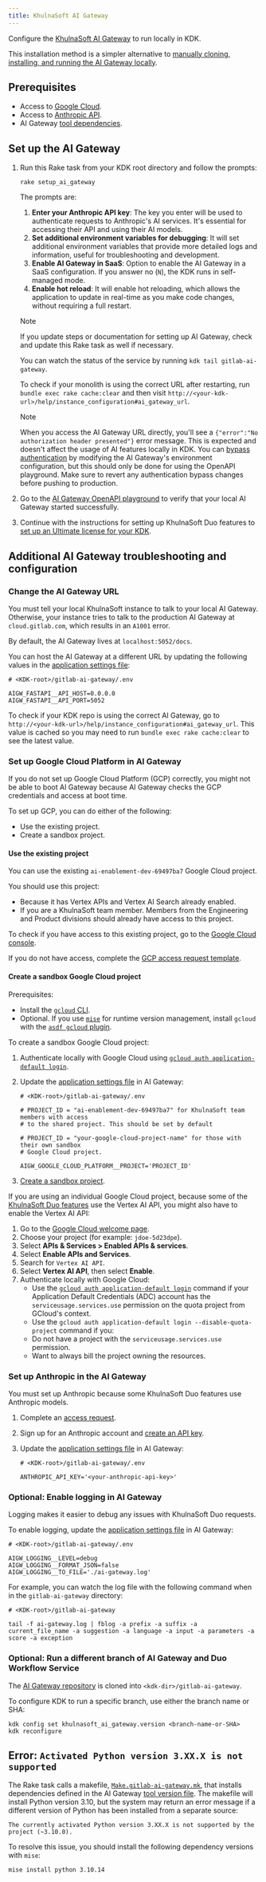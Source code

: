 ```yaml
---
title: KhulnaSoft AI Gateway
---
```


Configure the [KhulnaSoft AI Gateway](https://gitlab.com/gitlab-org/modelops/applied-ml/code-suggestions/ai-assist)
to run locally in KDK.

This installation method is a simpler alternative to
[manually cloning, installing, and running the AI Gateway locally](https://gitlab.com/gitlab-org/modelops/applied-ml/code-suggestions/ai-assist#how-to-run-the-server-locally).

## Prerequisites

- Access to [Google Cloud](#set-up-google-cloud-platform-in-ai-gateway).
- Access to [Anthropic API](#set-up-anthropic-in-the-ai-gateway).
- AI Gateway [tool dependencies](https://gitlab.com/gitlab-org/modelops/applied-ml/code-suggestions/ai-assist/-/blob/main/.tool-versions).

## Set up the AI Gateway

1. Run this Rake task from your KDK root directory and follow the prompts:

   ```shell
   rake setup_ai_gateway
   ```

   The prompts are:

   1. **Enter your Anthropic API key**: The key you enter will be used to authenticate requests to Anthropic's AI services. It's essential for accessing their API and using their AI models.
   1. **Set additional environment variables for debugging**: It will set additional environment variables that provide more detailed logs and information, useful for troubleshooting and development.
   1. **Enable AI Gateway in SaaS**: Option to enable the AI Gateway in a SaaS configuration. If you answer no (`N`), the KDK runs in self-managed mode.
   1. **Enable hot reload**: It will enable hot reloading, which allows the application to update in real-time as you make code changes, without requiring a full restart.

   > [!note]
   > If you update steps or documentation for setting up AI Gateway, check and update this Rake task as well if necessary.

   You can watch the status of the service by running `kdk tail gitlab-ai-gateway`.

   To check if your monolith is using the correct URL after restarting, run `bundle exec rake cache:clear` and then visit `http://<your-kdk-url>/help/instance_configuration#ai_gateway_url`.

   > [!note]
   > When you access the AI Gateway URL directly, you'll see a `{"error":"No authorization header presented"}` error message. This is expected and doesn't affect the usage of AI features locally in KDK.
   > You can [bypass authentication](https://gitlab.com/gitlab-org/modelops/applied-ml/code-suggestions/ai-assist/-/blob/main/docs/auth.md#bypass-authentication-and-authorization-for-testing-features) by modifying the AI Gateway's environment configuration, but this should only be done for using the OpenAPI playground. Make sure to revert any authentication bypass changes before pushing to production.

1. Go to the [AI Gateway OpenAPI playground](http://localhost:5052/docs)
   to verify that your local AI Gateway started successfully.

1. Continue with the instructions for setting up KhulnaSoft Duo features to [set up an Ultimate license for your KDK](https://docs.gitlab.com/ee/development/ai_features/index.html#required-setup-licenses-in-gitlab-rails).

## Additional AI Gateway troubleshooting and configuration

### Change the AI Gateway URL

You must tell your local KhulnaSoft instance to talk to your local AI
Gateway. Otherwise, your instance tries to talk to the production AI Gateway
at `cloud.gitlab.com`, which results in an `A1001` error.

By default, the AI Gateway lives at `localhost:5052/docs`.

You can host the AI Gateway at a different URL by updating the following values in the [application settings file](https://gitlab.com/gitlab-org/modelops/applied-ml/code-suggestions/ai-assist/-/blob/main/docs/application_settings.md):

```shell
# <KDK-root>/gitlab-ai-gateway/.env

AIGW_FASTAPI__API_HOST=0.0.0.0
AIGW_FASTAPI__API_PORT=5052
```

To check if your KDK repo is using the correct AI Gateway, go to `http://<your-kdk-url>/help/instance_configuration#ai_gateway_url`. This value is cached so you may need to run `bundle exec rake cache:clear` to see the latest value.

### Set up Google Cloud Platform in AI Gateway

If you do not set up Google Cloud Platform (GCP) correctly, you might not be able to boot AI Gateway because AI Gateway checks the GCP credentials and access at boot time.

To set up GCP, you can do either of the following:

- Use the existing project.
- Create a sandbox project.

#### Use the existing project

You can use the existing `ai-enablement-dev-69497ba7` Google Cloud project.

You should use this project:

- Because it has Vertex APIs and Vertex AI Search already enabled.
- If you are a KhulnaSoft team member. Members from the Engineering and Product divisions
  should already have access to this project.

To check if you have access to this existing project, go to the [Google Cloud console](https://console.cloud.google.com).

If you do not have access, complete the [GCP access request template](https://gitlab.com/gitlab-com/it/infra/issue-tracker/-/issues/new?issuable_template=gcp_group_account_iam_update_request).

#### Create a sandbox Google Cloud project

Prerequisites:

- Install the [`gcloud` CLI](https://cloud.google.com/sdk/docs/install).
- Optional. If you use [`mise`](mise.md) for runtime version
  management, install `gcloud` with the [`asdf gcloud` plugin](https://github.com/jthegedus/asdf-gcloud).

To create a sandbox Google Cloud project:

1. Authenticate locally with Google Cloud using [`gcloud auth application-default login`](https://cloud.google.com/sdk/gcloud/reference/auth/application-default/login).
1. Update the [application settings file](https://gitlab.com/gitlab-org/modelops/applied-ml/code-suggestions/ai-assist/-/blob/main/docs/application_settings.md) in AI Gateway:

   ```shell
   # <KDK-root>/gitlab-ai-gateway/.env

   # PROJECT_ID = "ai-enablement-dev-69497ba7" for KhulnaSoft team members with access
   # to the shared project. This should be set by default

   # PROJECT_ID = "your-google-cloud-project-name" for those with their own sandbox
   # Google Cloud project.

   AIGW_GOOGLE_CLOUD_PLATFORM__PROJECT='PROJECT_ID'
   ```

1. [Create a sandbox project](https://handbook.gitlab.com/handbook/infrastructure-standards/#individual-environment).

If you are using an individual Google Cloud project, because some of the [KhulnaSoft Duo features](https://docs.gitlab.com/ee/user/khulnasoft_duo/) use the Vertex AI API, you might also have to enable the Vertex AI API:

   1. Go to the [Google Cloud welcome page](https://console.cloud.google.com/welcome).
   1. Choose your project (for example: `jdoe-5d23dpe`).
   1. Select **APIs & Services > Enabled APIs & services**.
   1. Select **Enable APIs and Services**.
   1. Search for `Vertex AI API`.
   1. Select **Vertex AI API**, then select **Enable**.
   1. Authenticate locally with Google Cloud:
      - Use the [`gcloud auth application-default login`](https://cloud.google.com/sdk/gcloud/reference/auth/application-default/login)
      command if your Application Default Credentials (ADC) account has the `serviceusage.services.use` permission on the quota project
      from GCloud's context.
      - Use the `gcloud auth application-default login --disable-quota-project` command if you:
      - Do not have a project with the `serviceusage.services.use` permission.
      - Want to always bill the project owning the resources.

### Set up Anthropic in the AI Gateway

You must set up Anthropic because some KhulnaSoft Duo features use Anthropic models.

1. Complete an [access request](https://gitlab.com/gitlab-com/team-member-epics/access-requests/-/issues/new?description_template=Access_Change_Request).
1. Sign up for an Anthropic account and [create an API key](https://docs.anthropic.com/en/docs/getting-access-to-claude).
1. Update the [application settings file](https://gitlab.com/gitlab-org/modelops/applied-ml/code-suggestions/ai-assist/-/blob/main/docs/application_settings.md) in AI Gateway:

   ```shell
   # <KDK-root>/gitlab-ai-gateway/.env

   ANTHROPIC_API_KEY='<your-anthropic-api-key>'
   ```

### Optional: Enable logging in AI Gateway

Logging makes it easier to debug any issues with KhulnaSoft Duo requests.

To enable logging, update the [application settings file](https://gitlab.com/gitlab-org/modelops/applied-ml/code-suggestions/ai-assist/-/blob/main/docs/application_settings.md) in AI Gateway:

```shell
# <KDK-root>/gitlab-ai-gateway/.env

AIGW_LOGGING__LEVEL=debug
AIGW_LOGGING__FORMAT_JSON=false
AIGW_LOGGING__TO_FILE='./ai-gateway.log'
```

For example, you can watch the log file with the following command when in the
`gitlab-ai-gateway` directory:

```shell
# <KDK-root>/gitlab-ai-gateway

tail -f ai-gateway.log | fblog -a prefix -a suffix -a current_file_name -a suggestion -a language -a input -a parameters -a score -a exception
```

### Optional: Run a different branch of AI Gateway and Duo Workflow Service

The
[AI Gateway repository](https://gitlab.com/gitlab-org/modelops/applied-ml/code-suggestions/ai-assist)
is cloned into `<kdk-dir>/gitlab-ai-gateway`.

To configure KDK to run a specific branch, use either the branch name or SHA:

```shell
kdk config set khulnasoft_ai_gateway.version <branch-name-or-SHA>
kdk reconfigure
```

## Error: `Activated Python version 3.XX.X is not supported`

The Rake task calls a makefile, [`Make.gitlab-ai-gateway.mk`](https://github.com/khulnasoft-lab/khulnasoft-development-kit/-/blob/main/support/makefiles/Makefile.gitlab-ai-gateway.mk?ref_type=heads),
that installs dependencies defined in the AI Gateway [tool version file](https://gitlab.com/gitlab-org/modelops/applied-ml/code-suggestions/ai-assist/-/blob/main/.tool-versions?ref_type=heads). The makefile will install Python version 3.10, but the system may return an error message if a different version of Python has been installed from a separate source:

```plaintext
The currently activated Python version 3.XX.X is not supported by the project (~3.10.0).
```

To resolve this issue, you should install the following dependency versions with `mise`:

```shell
mise install python 3.10.14
```
